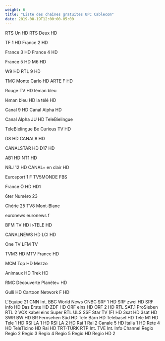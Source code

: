 ```yaml
---
weight: 6
title: "Liste des chaînes gratuites UPC Cablecom"
date: 2019-08-19T12:00:00-05:00
---
```


RTS Un HD
RTS Deux HD

TF 1 HD
France 2 HD

France 3 HD
France 4 HD

France 5 HD
M6 HD

W9 HD
RTL 9 HD

TMC Monte Carlo HD
ARTE F HD

Rouge TV HD
léman bleu

léman bleu HD
la télé HD

Canal 9 HD
Canal Alpha HD

Canal Alpha JU HD
TeleBielingue

TeleBielingue
Be Curious TV HD

D8 HD
CANAL8 HD

CANALSTAR HD
D17 HD

AB1 HD
NT1 HD

NRJ 12 HD
CANAL+ en clair HD

Eurosport 1 F
TV5MONDE FBS

France Ô HD
HD1

6ter
Numéro 23

Chérie 25
TV8 Mont-Blanc

euronews
euronews f

BFM TV HD
i>TELE HD

CANALNEWS HD
LCI HD

One TV
LFM TV

TVM3 HD
MTV France HD

MCM Top HD
Mezzo

Animaux HD
Trek HD

RMC Découverte
Planète+ HD

Gulli HD
Cartoon Network F HD

L'Equipe 21
CNN Int.
BBC World News
CNBC
SRF 1 HD
SRF zwei HD
SRF info HD
Das Erste HD
ZDF HD
ORF eins HD
ORF 2 HD
RTL
SAT.1
ProSieben
RTL 2
VOX
kabel eins
Super RTL
ULS
SSF
Star TV (F) HD
3sat HD
3sat HD
SWR BW HD
BR Fernsehen Süd HD
Tele Bärn HD
Telebasel HD
Tele M1 HD
Tele 1 HD
RSI LA 1 HD
RSI LA 2 HD
Rai 1
Rai 2
Canale 5 HD
Italia 1 HD
Rete 4 HD
TeleTicino HD
Rai HD
TRT-TÜRK
RTP Int.
TVE Int.
Info Channel
Regio
Regio 2
Regio 3
Regio 4
Regio 5
Regio HD
Regio HD 2
